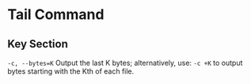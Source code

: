 # Tail Command

## Key Section
  `-c, --bytes=K`
  Output the last K bytes; alternatively, use:
  `-c +K`
  to output bytes starting with the Kth of each file.
